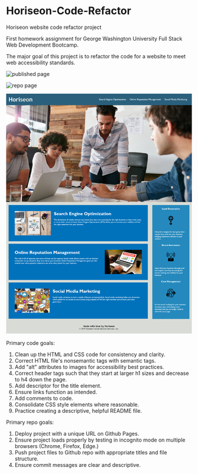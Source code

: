 # Horiseon-Code-Refactor
Horiseon website code refactor project

First homework assignment for George Washington University Full Stack Web Development Bootcamp.

The major goal of this project is to refactor the code for a website to meet web accessibility standards. 

![published page](https://balokdecoy.github.io/Horiseon-Code-Refactor/)

![repo page](https://github.com/balokdecoy/Horiseon-Code-Refactor)

![code refactor complete](./assets\screenshots\Horiseon-Code-Refactor-Complete.png)

Primary code goals: 
1. Clean up the HTML and CSS code for consistency and clarity.
2. Correct HTML file's nonsemantic tags with semantic tags.
3. Add "alt" attributes to images for accessibility best practices.
4. Correct header tags such that they start at larger h1 sizes and decrease to h4 down the page.
5. Add descriptor for the title element.
6. Ensure links function as intended.
7. Add comments to code.
8. Consolidate CSS style elements where reasonable.
9. Practice creating a descriptive, helpful README file.

Primary repo goals:
1. Deploy project with a unique URL on Github Pages.
2. Ensure project loads properly by testing in incognito mode on multiple browsers (Chrome, Firefox, Edge.)
3. Push project files to Github repo with appropriate titles and file structure.
4. Ensure commit messages are clear and descriptive.